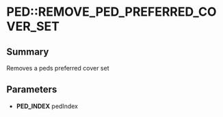 # PED::REMOVE_PED_PREFERRED_COVER_SET

## Summary
Removes a peds preferred cover set

## Parameters
* **PED_INDEX** pedIndex